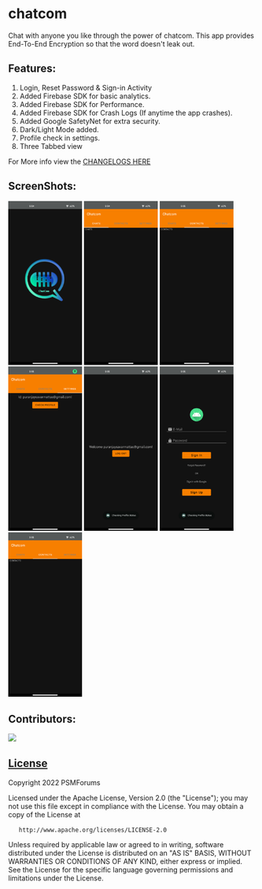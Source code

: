 # chatcom
Chat with anyone you like through the power of chatcom.
This app provides End-To-End Encryption so that the word doesn't leak out.

## Features:
1. Login, Reset Password & Sign-in Activity
2. Added Firebase SDK for basic analytics.
3. Added Firebase SDK for Performance.
4. Added Firebase SDK for Crash Logs (If anytime the app crashes).
5. Added Google SafetyNet for extra security.
6. Dark/Light Mode added.
7. Profile check in settings.
8. Three Tabbed view

For More info view the [CHANGELOGS HERE](https://github.com/psavarmattas/chatcom/blob/main/CHANGELOG.MD)

## ScreenShots:

<img width="150"  src="https://github.com/psavarmattas/chatcom/blob/main/screenshots/SplashScreenSS.png"> <img width="150" src="https://github.com/psavarmattas/chatcom/blob/main/screenshots/ChatScreenSS.png"> <img width="150"  src="https://github.com/psavarmattas/chatcom/blob/main/screenshots/ContactsScreenSS.png"> <img width="150"  src="https://github.com/psavarmattas/chatcom/blob/main/screenshots/SettingsScreenSS.png"> <img width="150"  src="https://github.com/psavarmattas/chatcom/blob/main/screenshots/ProfileScreenSS.png"> <img width="150"  src="https://github.com/psavarmattas/chatcom/blob/main/screenshots/LoginScreenSS.png"> <img width="150"  src="https://github.com/psavarmattas/chatcom/blob/main/screenshots/ContactsScreenSS.png">

## Contributors:

<a href="https://github.com/psavarmattas/chatcom/graphs/contributors">
  <img src="https://contrib.rocks/image?repo=psavarmattas/chatcom" />
</a>

## [License](https://github.com/psavarmattas/chatcom/blob/main/LICENSE.MD)

Copyright 2022 PSMForums

Licensed under the Apache License, Version 2.0 (the "License");
you may not use this file except in compliance with the License.
You may obtain a copy of the License at

       http://www.apache.org/licenses/LICENSE-2.0

Unless required by applicable law or agreed to in writing, software
distributed under the License is distributed on an "AS IS" BASIS,
WITHOUT WARRANTIES OR CONDITIONS OF ANY KIND, either express or implied.
See the License for the specific language governing permissions and
limitations under the License.
